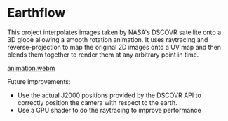 # Earthflow

This project interpolates images taken by NASA's DSCOVR satellite onto a 3D globe allowing a smooth rotation animation. It uses raytracing and reverse-projection to map the original 2D images onto a UV map and then blends them together to render them at any arbitrary point in time.

[animation.webm](https://github.com/alexspurling/earthflow/assets/137831/b919f3f1-b47e-4577-8002-66a12b3ca34b)

Future improvements: 
* Use the actual J2000 positions provided by the DSCOVR API to correctly position the camera with respect to the earth.
* Use a GPU shader to do the raytracing to improve performance
